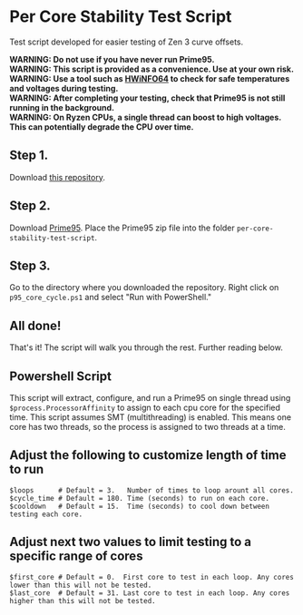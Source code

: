 # Per Core Stability Test Script
Test script developed for easier testing of Zen 3 curve offsets.  

**WARNING: Do not use if you have never run Prime95.**  
**WARNING: This script is provided as a convenience. Use at your own risk.**  
**WARNING: Use a tool such as [HWiNFO64](https://www.hwinfo.com/download) to check for safe temperatures and voltages during testing.**  
**WARNING: After completing your testing, check that Prime95 is not still running in the background.**  
**WARNING: On Ryzen CPUs, a single thread can boost to high voltages. This can potentially degrade the CPU over time.**  


## Step 1.
Download [this repository](https://github.com/jasonpoly/per-core-stability-test-script/archive/refs/heads/main.zip).

## Step 2.
Download [Prime95](http://www.mersenne.org/ftp_root/gimps/p95v303b6.win64.zip). Place the Prime95 zip file into the folder `per-core-stability-test-script`.  

## Step 3.
Go to the directory where you downloaded the repository. Right click on `p95_core_cycle.ps1` and select "Run with PowerShell."  

## All done!
That's it! The script will walk you through the rest. Further reading below.  

## Powershell Script
This script will extract, configure, and run a Prime95 on single thread using `$process.ProcessorAffinity` to assign to each cpu core for the specified time. This script assumes SMT (multithreading) is enabled. This means one core has two threads, so the process is assigned to two threads at a time.  


## Adjust the following to customize length of time to run
```
$loops      # Default = 3.   Number of times to loop arount all cores.  
$cycle_time # Default = 180. Time (seconds) to run on each core.  
$cooldown   # Default = 15.  Time (seconds) to cool down between testing each core.  
```

## Adjust next two values to limit testing to a specific range of cores
```
$first_core # Default = 0.  First core to test in each loop. Any cores lower than this will not be tested.  
$last_core  # Default = 31. Last core to test in each loop. Any cores higher than this will not be tested.  
```
